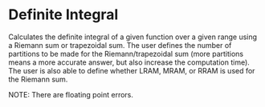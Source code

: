 # Definite Integral
Calculates the definite integral of a given function over a given range using a Riemann sum or trapezoidal sum. The user defines the number of partitions to be made for the Riemann/trapezoidal sum (more partitions means a more accurate answer, but also increase the computation time). The user is also able to define whether LRAM, MRAM, or RRAM is used for the Riemann sum.

NOTE: There are floating point errors.
